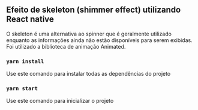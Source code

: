 ## Efeito de skeleton (shimmer effect) utilizando React native

O skeleton é uma alternativa ao spinner que é geralmente utilizado enquanto as informações ainda não estão disponíveis para serem exibidas. Foi utilizado a biblioteca de animação Animated.

### `yarn install`

Use este comando para instalar todas as dependências do projeto

### `yarn start`

Use este comando para inicializar o projeto
